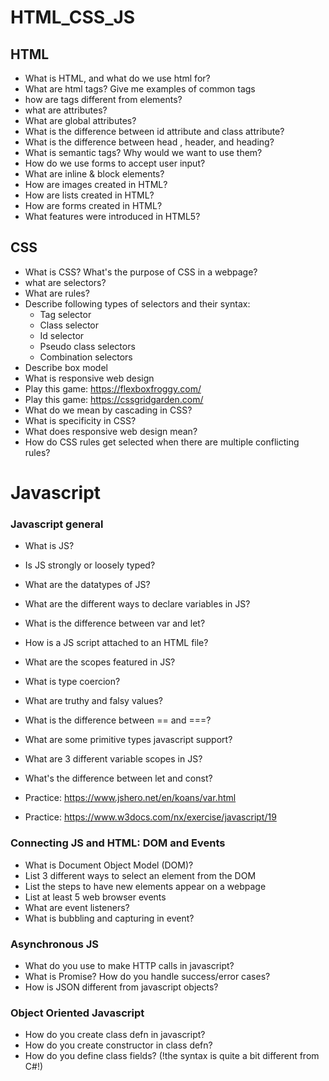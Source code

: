 # HTML_CSS_JS
## HTML
- What is HTML, and what do we use html for?
- What are html tags? Give me examples of common tags
- how are tags different from elements?
- what are attributes?
- What are global attributes?
- What is the difference between id attribute and class attribute?
- What is the difference between head , header, and heading?
- What is semantic tags? Why would we want to use them?
- How do we use forms to accept user input?
- What are inline & block elements?
- How are images created in HTML?
- How are lists created in HTML?
- How are forms created in HTML?
- What features were introduced in HTML5?

## CSS
- What is CSS? What's the purpose of CSS in a webpage?
- what are selectors?
- What are rules?
- Describe following types of selectors and their syntax:
	- Tag selector
	- Class selector
	- Id selector
	- Pseudo class selectors
	- Combination selectors
- Describe box model
- What is responsive web design
- Play this game: https://flexboxfroggy.com/
- Play this game: https://cssgridgarden.com/
- What do we mean by cascading in CSS?
- What is specificity in CSS?
- What does responsive web design mean?
- How do CSS rules get selected when there are multiple conflicting rules?


# Javascript

### Javascript general
- What is JS?
- Is JS strongly or loosely typed?
- What are the datatypes of JS?
- What are the different ways to declare variables in JS?
- What is the difference between var and let?
- How is a JS script attached to an HTML file?
- What are the scopes featured in JS?
- What is type coercion?
- What are truthy and falsy values?
- What is the difference between == and ===?
- What are some primitive types javascript support?
- What are 3 different variable scopes in JS?
- What's the difference between let and const?

- Practice: https://www.jshero.net/en/koans/var.html
- Practice: https://www.w3docs.com/nx/exercise/javascript/19

### Connecting JS and HTML: DOM and Events
- What is Document Object Model (DOM)?
- List 3 different ways to select an element from the DOM
- List the steps to have new elements appear on a webpage
- List at least 5 web browser events
- What are event listeners?
- What is bubbling and capturing in event? 

### Asynchronous JS
- What do you use to make HTTP calls in javascript?
- What is Promise? How do you handle success/error cases?
- How is JSON different from javascript objects?

### Object Oriented Javascript
- How do you create class defn in javascript? 
- How do you create constructor in class defn?
- How do you define class fields? (!the syntax is quite a bit different from C#!)

